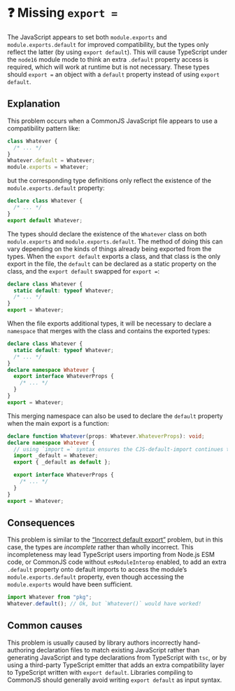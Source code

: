 # ❓ Missing `export =`

The JavaScript appears to set both `module.exports` and `module.exports.default` for improved compatibility, but the types only reflect the latter (by using `export default`). This will cause TypeScript under the `node16` module mode to think an extra `.default` property access is required, which will work at runtime but is not necessary. These types should `export =` an object with a `default` property instead of using `export default`.

## Explanation

This problem occurs when a CommonJS JavaScript file appears to use a compatibility pattern like:

```js
class Whatever {
  /* ... */
}
Whatever.default = Whatever;
module.exports = Whatever;
```

but the corresponding type definitions only reflect the existence of the `module.exports.default` property:

```ts
declare class Whatever {
  /* ... */
}
export default Whatever;
```

The types should declare the existence of the `Whatever` class on both `module.exports` and `module.exports.default`. The method of doing this can vary depending on the kinds of things already being exported from the types. When the `export default` exports a class, and that class is the only export in the file, the `default` can be declared as a static property on the class, and the `export default` swapped for `export =`:

```ts
declare class Whatever {
  static default: typeof Whatever;
  /* ... */
}
export = Whatever;
```

When the file exports additional types, it will be necessary to declare a `namespace` that merges with the class and contains the exported types:

```ts
declare class Whatever {
  static default: typeof Whatever;
  /* ... */
}
declare namespace Whatever {
  export interface WhateverProps {
    /* ... */
  }
}
export = Whatever;
```

This merging namespace can also be used to declare the `default` property when the main export is a function:

```ts
declare function Whatever(props: Whatever.WhateverProps): void;
declare namespace Whatever {
  // using `import =` syntax ensures the CJS-default-import continues to work as a namespace
  import _default = Whatever;
  export { _default as default };

  export interface WhateverProps {
    /* ... */
  }
}
export = Whatever;
```

## Consequences

This problem is similar to the [“Incorrect default export”](./FalseExportDefault.md) problem, but in this case, the types are _incomplete_ rather than wholly incorrect. This incompleteness may lead TypeScript users importing from Node.js ESM code, or CommonJS code without `esModuleInterop` enabled, to add an extra `.default` property onto default imports to access the module’s `module.exports.default` property, even though accessing the `module.exports` would have been sufficient.

```ts
import Whatever from "pkg";
Whatever.default(); // Ok, but `Whatever()` would have worked!
```

## Common causes

This problem is usually caused by library authors incorrectly hand-authoring declaration files to match existing JavaScript rather than generating JavaScript and type declarations from TypeScript with `tsc`, or by using a third-party TypeScript emitter that adds an extra compatibility layer to TypeScript written with `export default`. Libraries compiling to CommonJS should generally avoid writing `export default` as input syntax.
